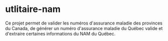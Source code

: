 # utlitaire-nam

Ce projet permet de valider les numéros d'assurance maladie des provinces du Canada, de générer un numéro d'assurance maladie du Québec valide et d'extraire certaines informations du NAM du Québec.
